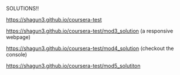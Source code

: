 
SOLUTIONS!!

https://shagun3.github.io/coursera-test

https://shagun3.github.io/coursera-test/mod3_solution    (a responsive webpage)

https://shagun3.github.io/coursera-test/mod4_solution    (checkout the console)

https://shagun3.github.io/coursera-test/mod5_solutiton


